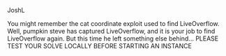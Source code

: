 JoshL

You might remember the cat coordinate exploit used to find LiveOverflow. Well, pumpkin steve has captured LiveOverflow, and it is your job to find LiveOverflow again. But this time he left something else behind...
PLEASE TEST YOUR SOLVE LOCALLY BEFORE STARTING AN INSTANCE
